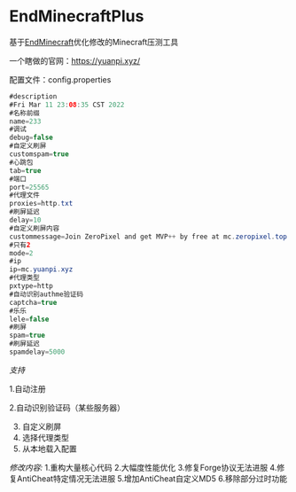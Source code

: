 # EndMinecraftPlus
基于<a href="https://github.com/iuli-moe/EndMinecraft">EndMinecraft</a>优化修改的Minecraft压测工具

一个瞎做的官网：https://yuanpi.xyz/

配置文件：config.properties

```java
#description
#Fri Mar 11 23:08:35 CST 2022
#名称前缀
name=233
#调试
debug=false
#自定义刷屏
customspam=true
#心跳包
tab=true
#端口
port=25565
#代理文件
proxies=http.txt
#刷屏延迟
delay=10
#自定义刷屏内容
custommessage=Join ZeroPixel and get MVP++ by free at mc.zeropixel.top
#只有2
mode=2
#ip
ip=mc.yuanpi.xyz
#代理类型
pxtype=http
#自动识别authme验证码
captcha=true
#乐乐
lele=false
#刷屏
spam=true
#刷屏延迟
spamdelay=5000

```



*支持*

1.自动注册

2.自动识别验证码（某些服务器）

3. 自定义刷屏
4. 选择代理类型
5. 从本地载入配置

*修改内容:*
1.重构大量核心代码
2.大幅度性能优化
3.修复Forge协议无法进服
4.修复AntiCheat特定情况无法进服
5.增加AntiCheat自定义MD5
6.移除部分过时功能
